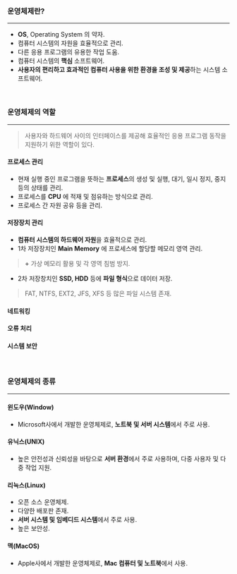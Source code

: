 
### 운영체제란?
---
- **OS**, Operating System 의 약자.
- 컴퓨터 시스템의 자원을 효율적으로 관리.
- 다른 응용 프로그램의 유용한 작업 도움.
- 컴퓨터 시스템의 **핵심** 소프트웨어.
- **사용자의 편리하고 효과적인 컴퓨터 사용을 위한 환경을 조성 및 제공**하는 시스템 소프트웨어.
<br>


### 운영체제의 역할
---
> 사용자와 하드웨어 사이의 인터페이스를 제공해 효율적인 응용 프로그램 동작을 지원하기 위한 역할이 있다.

#### 프로세스 관리
- 현재 실행 중인 프로그램을 뜻하는 **프로세스**의 생성 및 실행, 대기, 일시 정지, 중지 등의 상태를 관리.
- 프로세스를 **CPU** 에 적재 및 점유하는 방식으로 관리.
- 프로세스 간 자원 공유 등을 관리.
#### 저장장치 관리
- **컴퓨터 시스템의 하드웨어 자원**을 효율적으로 관리.
- 1차 저장장치인 **Main Memory** 에 프로세스에 할당할 메모리 영역 관리.
> **+** 가상 메모리 활용 및 각 영역 침범 방지.
- 2차 저장창치인 **SSD, HDD** 등에 **파일 형식**으로 데이터 저장.
> FAT, NTFS, EXT2, JFS, XFS 등 많은 파일 시스템 존재.
#### 네트워킹
#### 오류 처리
#### 시스템 보안
<br>


### 운영체제의 종류
---
#### 윈도우(Window)
- Microsoft사에서 개발한 운영체제로, **노트북 및 서버 시스템**에서 주로 사용.
#### 유닉스(UNIX)
- 높은 안전성과 신뢰성을 바탕으로 **서버 환경**에서 주로 사용하며, 다중 사용자 및 다중 작업 지원.
#### 리눅스(Linux)
- 오픈 소스 운영체제.
- 다양한 배포판 존재.
- **서버 시스템 및 임베디드 시스템**에서 주로 사용.
- 높은 보안성.
#### 맥(MacOS)
- Apple사에서 개발한 운영체제로, **Mac 컴퓨터 및 노트북**에서 사용.
<br>
